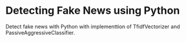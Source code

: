 # Detecting Fake News using Python
 Detect fake news with Python with implementtion of TfidfVectorizer and PassiveAggressiveClassifier.
